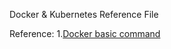 Docker & Kubernetes Reference File

Reference:
1.[Docker basic command](https://www.knowledgehut.com/blog/devops/basic-docker-commands)